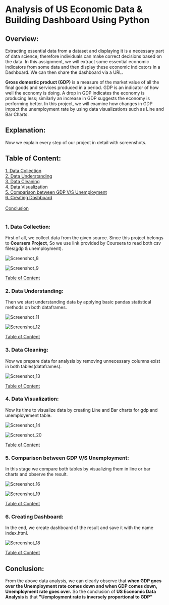 # Analysis of US Economic Data & Building Dashboard Using Python
 ## Overview:
Extracting essential data from a dataset and displaying it is a necessary part of data science; therefore individuals can make correct decisions based on the data. In this assignment, we will extract some essential economic indicators from some data and then display these economic indicators in a Dashboard. We can then share the dashboard via a URL.

<b>Gross domestic product (GDP)</b> is a measure of the market value of all the final goods and services produced in a period. GDP is an indicator of how well the economy is doing. A drop in GDP indicates the economy is producing less; similarly an increase in GDP suggests the economy is performing better. In this project, we will examine how changes in GDP impact the unemployment rate by using data visualizations such as Line and Bar Charts.

## Explanation:
Now we explain every step of our project in detail with screenshots.
<a id='toc'></a>
## Table of Content:
[1. Data Collection](#l1)<br>
[2. Data Understanding](#l2)<br>
[3. Data Cleaning](#l3)<br>
[4. Data Visualization](#l4)<br>
[5. Comparison between GDP V/S Unemployment](#l5)<br>
[6. Creating Dashboard](#l6)<br><br>
[Conclusion](#conclusion)<br><br>

<a id='l1'></a>
### 1. Data Collection: 
First of all, we collect data from the given source. Since this project belongs to <b> Coursera Project</b>, So we use link provided by Coursera to read both csv files(gdp & unemployment).<br>

![Screenshot_8](https://user-images.githubusercontent.com/46135898/67658114-7d002a80-f97a-11e9-8c41-6d5d4bee485e.png)

![Screenshot_9](https://user-images.githubusercontent.com/46135898/67658125-838ea200-f97a-11e9-9c97-03fc833db071.png)

[Table of Content](#toc)
<a id='l2'></a>
### 2. Data Understanding:
Then we start understanding data by applying basic pandas statistical methods on both dataframes.

![Screenshot_11](https://user-images.githubusercontent.com/46135898/67658138-8ee1cd80-f97a-11e9-9a5f-82df8497085e.png)

![Screenshot_12](https://user-images.githubusercontent.com/46135898/67658141-92755480-f97a-11e9-8bc6-c150ce48251a.png)

[Table of Content](#toc)
<a id='l3'></a>
### 3. Data Cleaning:
Now we prepare data for analysis by removing unnecessary columns exist in both tables(dataframes).

![Screenshot_13](https://user-images.githubusercontent.com/46135898/67715121-02bbbe80-f9eb-11e9-9edb-da8aa0d7be7a.png)

[Table of Content](#toc)

<a id='l4'></a>
### 4. Data Visualization:
Now its time to visualize data by creating Line and Bar charts for gdp and unemployement table.

![Screenshot_14](https://user-images.githubusercontent.com/46135898/67658147-96a17200-f97a-11e9-87ee-245410c2f955.png)

![Screenshot_20](https://user-images.githubusercontent.com/46135898/67715339-7b227f80-f9eb-11e9-8a21-ccd47b148288.png)

[Table of Content](#toc)

<a id='l5'></a>
### 5. Comparison between GDP V/S Unemployment:
In this stage we compare both tables by visualizing them in line or bar charts and observe the result.

![Screenshot_16](https://user-images.githubusercontent.com/46135898/67658169-a620bb00-f97a-11e9-902f-f66416693723.png)

![Screenshot_19](https://user-images.githubusercontent.com/46135898/67658234-d0727880-f97a-11e9-8d29-ed71ae7845e4.png)

[Table of Content](#toc)
<a id='l6'></a>
### 6. Creating Dashboard:
In the end, we create dashboard of the result and save it with the name index.html.

![Screenshot_18](https://user-images.githubusercontent.com/46135898/67658216-c486b680-f97a-11e9-8ad3-0cc6b6e467bd.png)

[Table of Content](#toc)
<a id='conclusion'></a>
## Conclusion:
From the above data analysis, we can clearly observe that <b>when GDP goes over the Unemployment rate comes down and when GDP comes down, Unemployment rate goes over.</b> So the conclusion of <b> US Economic Data Analysis </b> is that <b>"Uemployment rate is inversely proportional to GDP"</b> 






